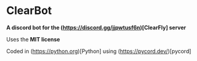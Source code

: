 # ClearBot
**A discord bot for the (https://discord.gg/jjpwtusf6n)[ClearFly] server**

Uses the **MIT license**

Coded in (https://python.org)[Python] using (https://pycord.dev/)[pycord]
